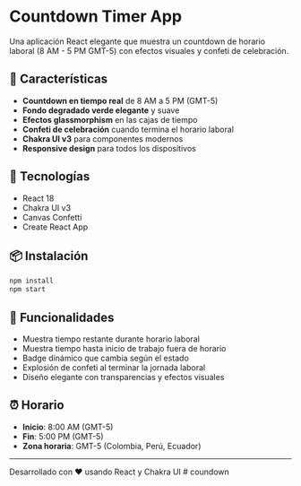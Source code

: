 # Countdown Timer App

Una aplicación React elegante que muestra un countdown de horario laboral (8 AM - 5 PM GMT-5) con efectos visuales y confeti de celebración.

## 🎯 Características

- **Countdown en tiempo real** de 8 AM a 5 PM (GMT-5)
- **Fondo degradado verde elegante** y suave
- **Efectos glassmorphism** en las cajas de tiempo
- **Confeti de celebración** cuando termina el horario laboral
- **Chakra UI v3** para componentes modernos
- **Responsive design** para todos los dispositivos

## 🚀 Tecnologías

- React 18
- Chakra UI v3
- Canvas Confetti
- Create React App

## 📦 Instalación

```bash
npm install
npm start
```

## 🎨 Funcionalidades

- Muestra tiempo restante durante horario laboral
- Muestra tiempo hasta inicio de trabajo fuera de horario
- Badge dinámico que cambia según el estado
- Explosión de confeti al terminar la jornada laboral
- Diseño elegante con transparencias y efectos visuales

## ⏰ Horario

- **Inicio**: 8:00 AM (GMT-5)
- **Fin**: 5:00 PM (GMT-5)
- **Zona horaria**: GMT-5 (Colombia, Perú, Ecuador)

---

Desarrollado con ❤️ usando React y Chakra UI
#   c o u n d o w n  
 